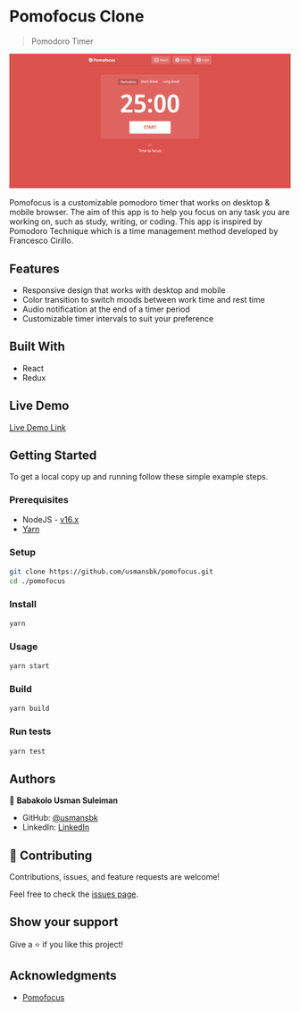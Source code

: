 # Pomofocus Clone

> Pomodoro Timer

![screenshot](./app_screenshot.png)

Pomofocus is a customizable pomodoro timer that works on desktop & mobile browser. The aim of this app is to help you focus on any task you are working on, such as study, writing, or coding. This app is inspired by Pomodoro Technique which is a time management method developed by Francesco Cirillo.

## Features

- Responsive design that works with desktop and mobile
- Color transition to switch moods between work time and rest time
- Audio notification at the end of a timer period
- Customizable timer intervals to suit your preference

## Built With

- React
- Redux

## Live Demo

[Live Demo Link](https://pomodo-dragon.netlify.app/)

## Getting Started

To get a local copy up and running follow these simple example steps.

### Prerequisites

- NodeJS - [v16.x](https://nodejs.org/en/)
- [Yarn](https://yarnpkg.com/)

### Setup

```bash
git clone https://github.com/usmansbk/pomofocus.git
cd ./pomofocus
```

### Install

```bash
yarn
```

### Usage

```bash
yarn start
```

### Build

```bash
yarn build
```

### Run tests

```bash
yarn test
```

## Authors

👤 **Babakolo Usman Suleiman**

- GitHub: [@usmansbk](https://github.com/usmansbk)
- LinkedIn: [LinkedIn](https://www.linkedin.com/in/usmansbk/)

## 🤝 Contributing

Contributions, issues, and feature requests are welcome!

Feel free to check the [issues page](../../issues/).

## Show your support

Give a ⭐️ if you like this project!

## Acknowledgments

- [Pomofocus](https://pomofocus.io/app)
